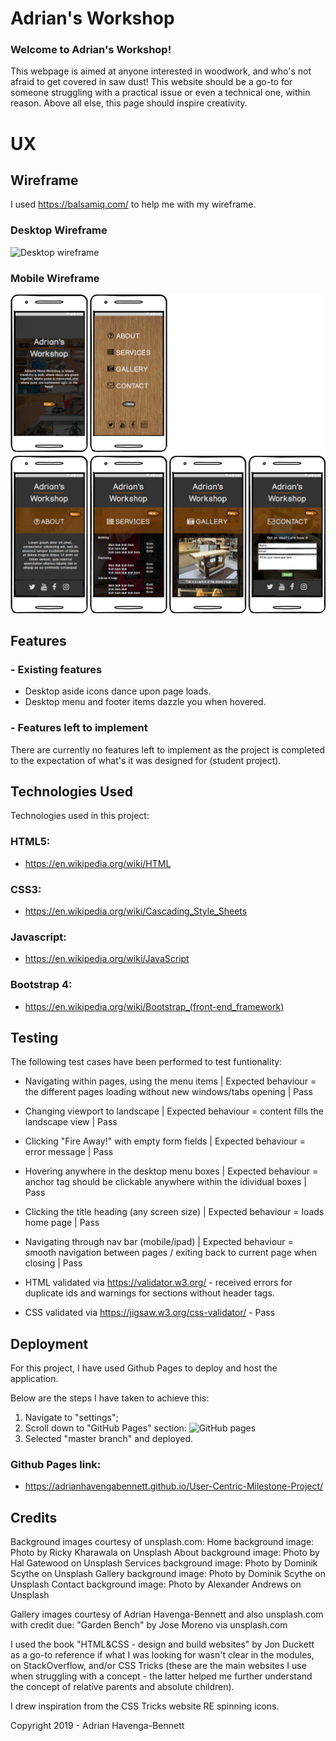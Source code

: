 # Adrian's Workshop

### Welcome to Adrian's Workshop!

This webpage is aimed at anyone interested in woodwork, and who's not afraid to get covered in saw dust! 
This website should be a go-to for someone struggling with a practical issue or even a technical one, within reason. Above all else, this page should inspire creativity.

# UX

## Wireframe

I used https://balsamiq.com/ to help me with my wireframe.

### Desktop Wireframe

![Desktop wireframe](https://github.com/AdrianHavengaBennett/User-Centric-Milestone-Project/blob/master/assets/images/wireframe/Desktop%20_%20iPad%20Pro.png)

### Mobile Wireframe

![Mobile wireframe](https://github.com/AdrianHavengaBennett/User-Centric-Milestone-Project/blob/master/assets/images/wireframe/Smartphone%20_%20iPad.png)

## Features

### - Existing features

- Desktop aside icons dance upon page loads.
- Desktop menu and footer items dazzle you when hovered.

### - Features left to implement

There are currently no features left to implement as the project is completed to the expectation of what's it was designed for (student project).

## Technologies Used

Technologies used in this project:

### HTML5: 
- https://en.wikipedia.org/wiki/HTML

### CSS3: 
- https://en.wikipedia.org/wiki/Cascading_Style_Sheets

### Javascript: 
- https://en.wikipedia.org/wiki/JavaScript

### Bootstrap 4: 
- https://en.wikipedia.org/wiki/Bootstrap_(front-end_framework)

## Testing

The following test cases have been performed to test funtionality:

- Navigating within pages, using the menu items | Expected behaviour = the different pages loading without new windows/tabs opening | Pass
- Changing viewport to landscape | Expected behaviour = content fills the landscape view | Pass
- Clicking "Fire Away!" with empty form fields | Expected behaviour = error message | Pass
- Hovering anywhere in the desktop menu boxes | Expected behaviour = anchor tag should be clickable anywhere within the idividual boxes | Pass
- Clicking the title heading (any screen size) | Expected behaviour = loads home page | Pass
- Navigating through nav bar (mobile/ipad) | Expected behaviour = smooth navigation between pages / exiting back to current page when closing | Pass

- HTML validated via https://validator.w3.org/ - received errors for duplicate ids and warnings for sections without header tags.
- CSS validated via https://jigsaw.w3.org/css-validator/ - Pass

## Deployment

For this project, I have used Github Pages to deploy and host the application.

Below are the steps I have taken to achieve this:

1. Navigate to "settings";
2. Scroll down to "GitHub Pages" section:
![GitHub pages]()
3. Selected "master branch" and deployed.

### Github Pages link: 
- https://adrianhavengabennett.github.io/User-Centric-Milestone-Project/

## Credits

Background images courtesy of unsplash.com:
Home background image: Photo by Ricky Kharawala on Unsplash
About background image: Photo by Hal Gatewood on Unsplash
Services background image: Photo by Dominik Scythe on Unsplash
Gallery background image: Photo by Dominik Scythe on Unsplash
Contact background image: Photo by Alexander Andrews on Unsplash

Gallery images courtesy of Adrian Havenga-Bennett and also unsplash.com with credit due:
"Garden Bench" by Jose Moreno via unsplash.com

I used the book "HTML&CSS - design and build websites" by Jon Duckett as a go-to reference if what I was looking for wasn't clear in the modules, on StackOverflow, and/or CSS Tricks 
(these are the main websites I use when struggling with a concept - the latter helped me further understand the concept of relative parents and absolute children).

I drew inspiration from the CSS Tricks website RE spinning icons.

Copyright 2019 - Adrian Havenga-Bennett